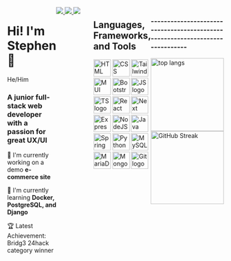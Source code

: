 <div style="display: flex; margin-bottom: 20px">
  <div style="flex: 1">
    <!-- Intro -->
    <h1>Hi! I'm Stephen 👋</h1>
    <p>He/Him</p>
    <div>
      <h3>A junior full-stack web developer with a passion for great UX/UI</h3>
      <p>
        🔭 I'm currently working on a demo
        <strong>e-commerce site</strong>
      </p>
      <p>
        🌱 I'm currently learning
        <strong>Docker, PostgreSQL, and Django</strong>
      </p>
      <p>🏆 Latest Achievement: Bridg3 24hack category winner</p>
    </div>
  </div>

  <!-- Links -->
  <div style="flex: 1">
    <a href="mailto:swanson.stephen.h+GitHub@gmail.com">
      <img
        src="https://img.shields.io/badge/Gmail-333333?style=for-the-badge&logo=gmail&logoColor=red"
      />
    </a>
    <a href="https://www.linkedin.com/in/stephen-swanson-h/" target="_blank">
      <img
        src="https://img.shields.io/badge/LinkedIn-0077B5?style=for-the-badge&logo=linkedin&logoColor=white"
        target="_blank"
      />
    </a>
    <a href="https://www.swansondev.me/" target="_blank">
      <img src="https://img.shields.io/badge/Portfolio-FF5722?style=for-the-badge&logo=todoist&logoColor=white" target="_blank" />
    </a>
  </div>

  <div style="flex: 1">
    <h2>Languages, Frameworks, and Tools</h2>
    <img
      height="40"
      src="https://www.svgrepo.com/show/452228/html-5.svg"
      alt="HTML logo"
    />
    <img
      height="40"
      src="https://www.svgrepo.com/show/452185/css-3.svg"
      alt="CSS logo"
    />
    <img
      height="40"
      src="https://www.svgrepo.com/show/374118/tailwind.svg"
      alt="TailwindCSS logo"
    />
    <img
      height="40"
      src="https://www.svgrepo.com/show/354048/material-ui.svg"
      alt="MUI logo"
    />
    <img
      height="40"
      src="https://www.svgrepo.com/show/353498/bootstrap.svg"
      alt="Bootstrap logo"
    />
    <img
      height="40"
      src="https://www.svgrepo.com/show/373705/js-official.svg"
      alt="JS logo"
    />
    <img
      height="40"
      src="https://www.svgrepo.com/show/354478/typescript-icon.svg"
      alt="TS logo"
    />
    <img
      height="40"
      src="https://www.svgrepo.com/show/452092/react.svg"
      alt="React logo"
    />
    <img
      height="40"
      src="https://www.svgrepo.com/show/342062/next-js.svg"
      alt="Next logo"
    />
    <img
      height="40"
      src="https://www.svgrepo.com/show/330398/express.svg"
      alt="ExpressJS logo"
    />
    <img
      height="40"
      src="https://www.svgrepo.com/show/452075/node-js.svg"
      alt="NodeJS logo"
    />
    <img
      height="40"
      src="https://www.svgrepo.com/show/452234/java.svg"
      alt="Java logo"
    />
    <img
      height="40"
      src="https://www.svgrepo.com/show/376350/spring.svg"
      alt="Spring logo"
    />
    <img
      height="40"
      src="https://www.svgrepo.com/show/374016/python.svg"
      alt="Python logo"
    />
    <img
      height="40"
      src="https://www.svgrepo.com/show/355133/mysql.svg"
      alt="MySQL logo"
    />
    <img
      height="40"
      src="https://www.svgrepo.com/show/354037/mariadb-icon.svg"
      alt="MariaDB logo"
    />
    <img
      height="40"
      src="https://www.svgrepo.com/show/373845/mongo.svg"
      alt="MongoDB logo"
    />
    <img
      height="40"
      src="https://www.svgrepo.com/show/452210/git.svg"
      alt="Git logo"
    />
  </div>

  <!-- stats -->
  <div style="flex: 1">
    <h3>
      -----------------------------------------------------------------------------
    </h3>
    <img
      height="170"
      align="center"
      src="https://github-readme-stats-salesp07.vercel.app/api/top-langs/?username=YB-BigSwan&hide=HTML&langs_count=8&layout=compact&theme=nord&border_radius=10&hide_border=true&size_weight=0.5&count_weight=0.5&exclude_repo=github-readme-stats"
      alt="top langs"
    />
    <a href="https://git.io/streak-stats"
      ><img
        height="170"
        align="center"
        src="https://streak-stats.demolab.com?user=YB-Bigswan&theme=nord&hide_border=true&border_radius=10"
        alt="GitHub Streak"
    /></a>
  </div>
</div>
